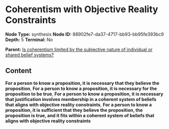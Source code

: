 # Coherentism with Objective Reality Constraints

**Node Type:** synthesis
**Node ID:** 88902fe7-da37-4717-bb93-bb95fe393bc9
**Depth:** 5
**Terminal:** No

**Parent:** [Is coherentism limited by the subjective nature of individual or shared belief systems?](is-coherentism-limited-by-the-subjective-nature-of-individual-or-shared-belief-systems-antithesis-0b1fabed-1cfa-4424-bd47-44fd1f98cbe5.md)

## Content

**For a person to know a proposition, it is necessary that they believe the proposition**, **For a person to know a proposition, it is necessary for the proposition to be true**, **For a person to know a proposition, it is necessary that justification involves membership in a coherent system of beliefs that aligns with objective reality constraints**, **For a person to know a proposition, it is sufficient that they believe the proposition, the proposition is true, and it fits within a coherent system of beliefs that aligns with objective reality constraints**
